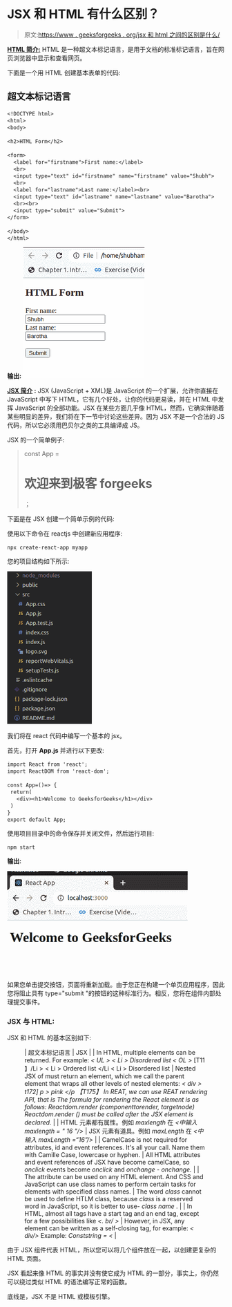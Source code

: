 # JSX 和 HTML 有什么区别？

> 原文:[https://www . geeksforgeeks . org/jsx 和 html 之间的区别是什么/](https://www.geeksforgeeks.org/what-are-the-differences-between-jsx-and-html/)

**[HTML 简介:](https://www.geeksforgeeks.org/html-introduction/)** HTML 是一种超文本标记语言，是用于文档的标准标记语言，旨在网页浏览器中显示和查看网页。

下面是一个用 HTML 创建基本表单的代码:

## 超文本标记语言

```
<!DOCTYPE html>
<html>
<body>

<h2>HTML Form</h2>

<form>
  <label for="firstname">First name:</label>
  <br>
  <input type="text" id="firstname" name="firstname" value="Shubh">
  <br>
  <label for="lastname">Last name:</label><br>
  <input type="text" id="lastname" name="lastname" value="Barotha">
  <br><br>
  <input type="submit" value="Submit">
</form> 

</body>
</html>
```

**输出:**
![](img/d11fc8fd1a21e2c9634a08430ceebfc8.png)

**[JSX 简介](https://www.geeksforgeeks.org/reactjs-introduction-jsx/) :** JSX (JavaScript + XML)是 JavaScript 的一个扩展，允许你直接在 JavaScript 中写下 HTML，它有几个好处，让你的代码更易读，并在 HTML 中发挥 JavaScript 的全部功能。JSX 在某些方面几乎像 HTML，然而，它确实伴随着某些明显的差异，我们将在下一节中讨论这些差异。因为 JSX 不是一个合法的 JS 代码，所以它必须用巴贝尔之类的工具编译成 JS。

JSX 的一个简单例子:

> const App =
> 
> # 欢迎来到极客 forgeeks
> 
> ；

下面是在 JSX 创建一个简单示例的代码:

使用以下命令在 reactjs 中创建新应用程序:

```
npx create-react-app myapp
```

您的项目结构如下所示:

![](img/e31d07e5999fc3ed271d7051b2323011.png)

我们将在 react 代码中编写一个基本的 jsx。

首先，打开 **App.js** 并进行以下更改:

```
import React from 'react';
import ReactDOM from 'react-dom'; 

const App=()=> {
 return(
   <div><h1>Welcome to GeeksforGeeks</h1></div>
 )
}
export default App;
```

使用项目目录中的命令保存并关闭文件，然后运行项目:

```
npm start
```

**输出:**

![](img/84dbcc62ac1226cfc4b3c65a193822d2.png)

如果您单击提交按钮，页面将重新加载。由于您正在构建一个单页应用程序，因此您将阻止具有 type="submit "的按钮的这种标准行为。相反，您将在组件内部处理提交事件。

### JSX 与 HTML:

JSX 和 HTML 的基本区别如下:

<figure class="table">

| 超文本标记语言 | JSX |
| In HTML, multiple elements can be returned.
For example:
*< UL >*
*< Li > Disordered list*
*< OL >*
[T11 】/Li >
< Li > Ordered list </Li < Li > Disordered list </Li >
*</UL >* | Nested JSX of must return an element, which we call the parent element that wraps all other levels of nested elements:
*< div >*
*t172] p > pink </p 【T175】 In REAT, we can use REAT rendering API, that is The formula for rendering the React element is as follows:
*Reactdom.render (componenttorender, targetnode)*
*Reactdom.render ()* must be called after the JSX element is declared.* |
| HTML 元素都有属性。例如 *maxlength* 在 *<中输入 maxlength = " 16 "/>* | JSX 元素有道具。例如 *maxLength* 在 *<中输入 maxLength =“16”/>* |
| CamelCase is not required for attributes, id and event references. It's all your call. Name them with Camille Case, lowercase or hyphen. | All HTML attributes and event references of JSX have become camelCase, so *onclick* events become *onclick* and *onchange* - *onchange.* |
| The attribute can be used on any HTML element. And CSS and JavaScript can use class names to perform certain tasks for elements with specified class names. | The word *class* cannot be used to define HTLM class, because *class* is a reserved word in JavaScript, so it is better to use- *class name* . |
| In HTML, almost all tags have a start tag and an end tag, except for a few possibilities like *<. br/ >* | However, in JSX, any element can be written as a self-closing tag, for example: *< div/>*
Example:
*Conststring = <* |

</figure>

由于 JSX 组件代表 HTML，所以您可以将几个组件放在一起，以创建更复杂的 HTML 页面。

JSX 看起来像 HTML 的事实并没有使它成为 HTML 的一部分，事实上，你仍然可以绕过类似 HTML 的语法编写正常的函数。

底线是，JSX 不是 HTML 或模板引擎。